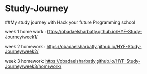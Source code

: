 # Study-Journey
##My study journey with Hack your future Programming school

week 1 home work : https://obadaelsharbatly.github.io/HYF-Study-Journey/week1/

week 2 homework : https://obadaelsharbatly.github.io/HYF-Study-Journey/week2/

week 3 homework: https://obadaelsharbatly.github.io/HYF-Study-Journey/week3/homework/
